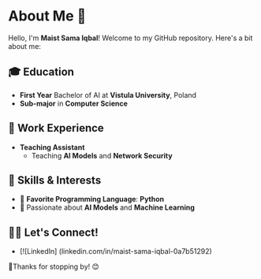 # About Me 👋

Hello, I'm **Maist Sama Iqbal**! Welcome to my GitHub repository. Here's a bit about me:

## 🎓 Education
- **First Year** Bachelor of AI at **Vistula University**, Poland  
- **Sub-major** in **Computer Science**

## 💼 Work Experience
- **Teaching Assistant**  
  - Teaching **AI Models** and **Network Security**

## 🔧 Skills & Interests
- 🐍 **Favorite Programming Language**: **Python**
- 🤖 Passionate about **AI Models** and **Machine Learning**

## 🧑‍💻 Let's Connect!
- [![LinkedIn] (linkedin.com/in/maist-sama-iqbal-0a7b51292)

🚀Thanks for stopping by! 😊

